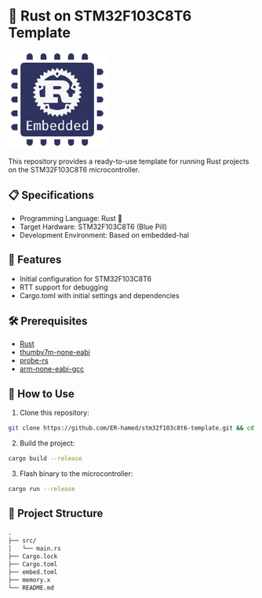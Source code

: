 # 🦀 Rust on STM32F103C8T6 Template

![embeded-rust](embeded-rust.png)

This repository provides a ready-to-use template for running Rust projects on the STM32F103C8T6 microcontroller.

## 📋 Specifications

- Programming Language: Rust 🦀
- Target Hardware: STM32F103C8T6 (Blue Pill)
- Development Environment: Based on embedded-hal

## 🚀 Features

- Initial configuration for STM32F103C8T6
- RTT support for debugging
- Cargo.toml with initial settings and dependencies

## 🛠️ Prerequisites

- [Rust](https://www.rust-lang.org/tools/install)
- [thumbv7m-none-eabi](https://doc.rust-lang.org/nightly/rustc/platform-support/thumbv7m-none-eabi.html)
- [probe-rs](https://probe.rs/docs/getting-started/installation/)
- [arm-none-eabi-gcc](https://developer.arm.com/downloads/-/gnu-rm)

## 🔧 How to Use

1. Clone this repository:
``` sh
git clone https://github.com/ER-hamed/stm32f103c8t6-template.git && cd stm32f103c8t6-template
```
2. Build the project:
``` sh
cargo build --release
```
3. Flash binary to the microcontroller:
``` sh
cargo run --release
```

## 📁 Project Structure
    .    
    ├── src/
    │   └── main.rs
    ├── Cargo.lock
    ├── Cargo.toml
    ├── embed.toml
    ├── memory.x
    └── README.md
